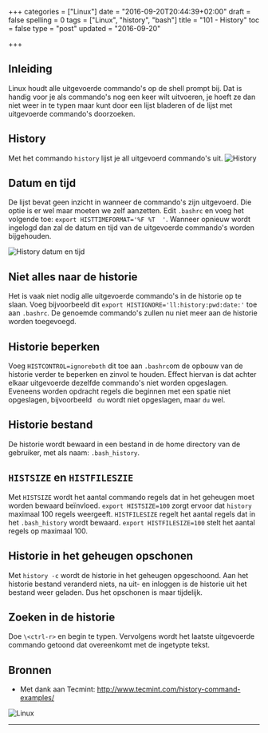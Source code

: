 +++
categories = ["Linux"]
date = "2016-09-20T20:44:39+02:00"
draft = false
spelling = 0
tags = ["Linux", "history", "bash"]
title = "101 - History"
toc = false
type = "post"
updated = "2016-09-20"

+++

## Inleiding
Linux houdt alle uitgevoerde commando's op de shell prompt bij. Dat is handig
voor je als commando's nog een keer wilt uitvoeren, je hoeft ze dan niet weer in te
typen maar kunt door een lijst bladeren of de lijst met uitgevoerde commando's
doorzoeken.


## History
Met het commando `history` lijst je all uitgevoerd commando's uit. 
![History](/img/101-history-01-history.jpg)


## Datum en tijd
De lijst bevat geen inzicht in wanneer de commando's zijn uitgevoerd. Die optie
is er wel maar moeten we zelf aanzetten. Edit `.bashrc` en voeg het volgende
toe: `export HISTTIMEFORMAT='%F %T  '`. Wanneer opnieuw wordt ingelogd dan zal
de datum en tijd van de uitgevoerde commando's worden bijgehouden.

![History datum en tijd](/img/101-history-02-datum-en-tijd.jpg)


## Niet alles naar de historie
Het is vaak niet nodig alle uitgevoerde commando's in de historie op te slaan.
Voeg bijvoorbeeld dit `export HISTIGNORE='ll:history:pwd:date:'` toe aan `.bashrc`.
De genoemde commando's zullen nu niet meer aan de historie worden toegevoegd.


## Historie beperken
Voeg `HISTCONTROL=ignoreboth` dit toe aan `.bashrc`om de opbouw van de historie
verder te beperken en zinvol te houden. Effect hiervan is dat achter elkaar
uitgevoerde dezelfde commando's niet worden opgeslagen. Eveneens worden
opdracht regels die beginnen met een spatie niet opgeslagen, bijvoorbeeld ` du`
wordt niet opgeslagen, maar `du` wel.


## Historie bestand
De historie wordt bewaard in een bestand in de home directory van de gebruiker,
met als naam: `.bash_history`.


## `HISTSIZE` en `HISTFILESZIE`
Met `HISTSIZE` wordt het aantal commando regels dat in het geheugen moet worden
bewaard beïnvloed. `export HISTSIZE=100` zorgt ervoor dat `history` maximaal 100
regels weergeeft. 
`HISTFILESIZE` regelt het aantal regels dat in het `.bash_history` wordt
bewaard. `export HISTFILESIZE=100` stelt het aantal regels op maximaal 100.


## Historie in het geheugen opschonen
Met `history -c` wordt de historie in het geheugen opgeschoond. Aan het historie
bestand veranderd niets, na uit- en inloggen is de historie uit het bestand weer
geladen.
Dus het opschonen is maar tijdelijk.


## Zoeken in de historie
Doe `\<ctrl-r>` en begin te typen. Vervolgens wordt het laatste uitgevoerde
commando getoond dat overeenkomt met de ingetypte tekst.


## Bronnen

* Met dank aan Tecmint: http://www.tecmint.com/history-command-examples/



![Linux](/img/logo_linux.jpg)

* * *

